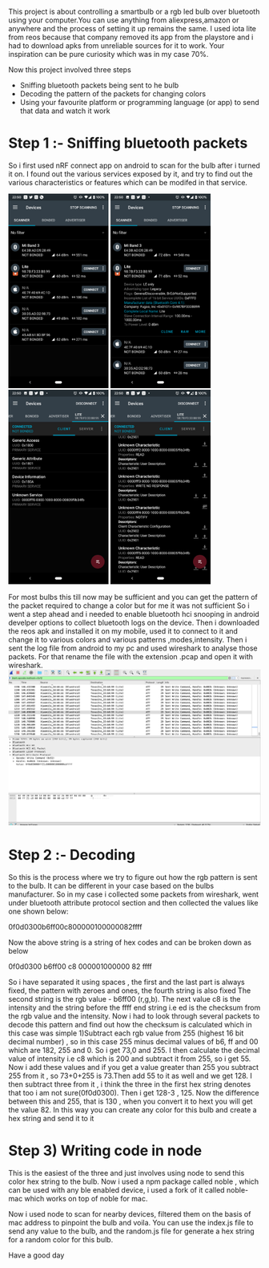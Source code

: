 This project is about controlling a smartbulb or a rgb led bulb over bluetooth using your computer.You can use anything from aliexpress,amazon or anywhere and the process of setting it up remains the same.
I used iota lite from reos because that company removed its app from the playstore and i had to download apks from unreliable sources for it to work.
Your inspiration can be pure curiosity which was in my case 70%.

Now this project involved three steps

- Sniffing bluetooth packets being sent to he bulb
- Decoding the pattern of the packets for changing colors
- Using your favourite platform or programming language (or app) to send that data and watch it work



# Step 1 :- Sniffing bluetooth packets
So i first used nRF connect app on android to scan for the bulb after i turned it on.
I found out the various services exposed by it, and try to find out the various characteristics or features which can be modifed in that service.

<p float="left">
<img src="screenshots/NRF1.png" alt="drawing" width="200"/>
<img src="screenshots/NRF2.png" alt="drawing" width="200"/>
<img src="screenshots/NRF3.png" alt="drawing" width="200"/>
<img src="screenshots/NRF4.png" alt="drawing" width="200"/>
</p>
For most bulbs this till now may be sufficient and you can get the pattern of the packet required to change a color but for me it was not sufficient
So i went a step ahead and i needed to enable bluetooth hci snooping in android develper options to collect bluetooth logs on the device.
Then i downloaded the reos apk and installed it on my mobile, used it to connect to it and change it to various colors and various patterns ,modes,intensity.
Then i sent the log file from android to my pc and used wireshark to analyse those packets.
For that rename the file with the extension .pcap and open it with wireshark.
<img src="screenshots/wireshark.png" alt="drawing"/>

# Step 2 :- Decoding
So this is the process where we try to figure out how the rgb pattern is sent to the bulb.
It can be different in your case based on the bulbs manufacturer.
So in my case i collected some packets from wireshark, went under bluetooth attribute protocol section and then collected the values like one shown below:

0f0d0300b6ff00c800000100000082ffff

Now the above string is a string of hex codes and can be broken down as below

0f0d0300 b6ff00 c8 000001000000 82 ffff

So i have separated it using spaces , the first and the last part is always fixed, the pattern with zeroes and ones, the fourth string is also fixed
The second string is the rgb value - b6ff00 (r,g,b). The next value c8 is the intensity and the string before the ffff end string i.e ed is the checksum from the rgb value and the intensity.
Now i had to look through several packets to decode this pattern and find out how the checksum is calculated which in this case was simple
1)Subtract each rgb value from 255 (highest 16 bit decimal number) , so in this case 255 minus decimal values of b6, ff and 00 which are 182, 255 and 0.
So i get 73,0 and 255.
I then calculate the decimal value of intensity i.e c8 which is 200 and subtract it from 255, so i get 55.
Now i add these values and if you get a value greater than 255 you subtract 255 from it , so 73+0+255 is 73.Then add 55 to it as well and we get 128.
I then subtract three from it , i think the three in the first hex string denotes that too i am not sure(0f0d0300).
Then i get 128-3 , 125.
Now the difference between this and 255, that is 130 , when you convert it to hext you will get the value 82.
In this way you can create any color for this bulb and create a hex string and send it to it


# Step 3) Writing code in node
This is the easiest of the three and just involves using node to send this color hex string to the bulb.
Now i used a npm package called noble , which can be used with any ble enabled device, i used a fork of it called noble- mac which works on top of noble for mac.

Now i used node to scan for nearby devices, filtered them on the basis of mac address to pinpoint the bulb and voila.
You can use the index.js file to send any value to the bulb, and the random.js file for generate a hex string for a random color for this bulb.

Have a good day

